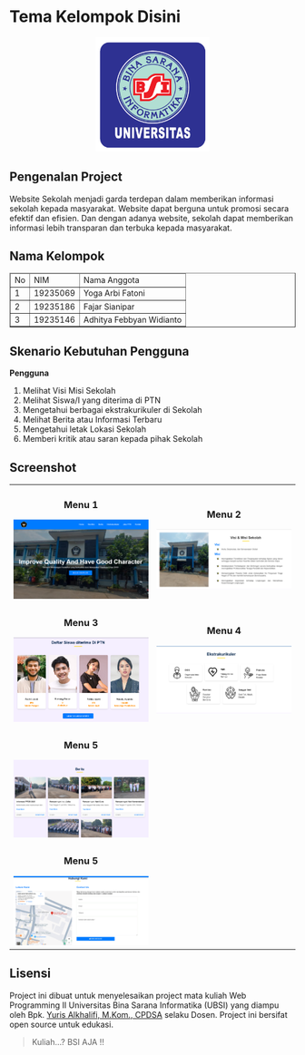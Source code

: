 # Tema Kelompok Disini

<p align="center"><img src="asset/BSI_Logo.png" width="200" alt="Logo UBSI"></p>

## Pengenalan Project

Website Sekolah menjadi garda terdepan dalam memberikan informasi sekolah kepada masyarakat. Website dapat berguna untuk promosi secara efektif dan efisien. Dan dengan adanya website, sekolah dapat memberikan informasi lebih transparan dan terbuka kepada masyarakat.

## Nama Kelompok

<table border="1">
  <thead>
    <tr>
      <td>No</td>
      <td>NIM</td>
      <td>Nama Anggota</td>
    </tr>
  <thead>
  <tbody>
    <tr>
      <td>1</td>
      <td>19235069</td>
      <td>Yoga Arbi Fatoni</td>
    </tr>
    <tr>
      <td>2</td>
      <td>19235186</td>
      <td>Fajar Sianipar</td>
    </tr>
    <tr>
      <td>3</td>
      <td>19235146</td>
      <td>Adhitya Febbyan Widianto</td>
    </tr>
  </tbody>
</table>

## Skenario Kebutuhan Pengguna

<strong>Pengguna</strong>

<ol>
<li>Melihat Visi Misi Sekolah</li>
<li>Melihat Siswa/I yang diterima di PTN</li>
<li>Mengetahui berbagai ekstrakurikuler di Sekolah</li>
<li>Melihat Berita atau Informasi Terbaru</li>
<li>Mengetahui letak Lokasi Sekolah</li>
<li>Memberi kritik atau saran kepada pihak Sekolah</li>
</ol>

<!-- Sesuaikan dengan hak akses dari project masing-masing kelompok -->

## Screenshot

<table width="100%">
<tr>
<td><h3 align="center">Menu 1</h3><img src="screenshoot/gmbr1.png"></td>
<td><h3 align="center">Menu 2</h3><img src="screenshoot/gmbr2.png"></td>
</tr>
<tr>
<td><h3 align="center">Menu 3</h3><img src="screenshoot/gmbr3.png"></td>
<td><h3 align="center">Menu 4</h3><img src="screenshoot/gmbr6.png"></td>
</tr>
<tr>
<td><h3 align="center">Menu 5</h3><img src="screenshoot/gmbr4.png"></td>
</tr>
<tr>
<td><h3 align="center">Menu 5</h3><img src="screenshoot/gmbr5.png"></td>
</tr>
</table>

## Lisensi

Project ini dibuat untuk menyelesaikan project mata kuliah Web Programming II Universitas Bina Sarana Informatika (UBSI) yang diampu oleh Bpk. <a href="https://github.com/yuris60">Yuris Alkhalifi, M.Kom., CPDSA</a> selaku Dosen. Project ini bersifat open source untuk edukasi.

<!-- Kalian boleh mengubah bentuk lisensi ini sesuai kesepakatan kelompok apakah akan bersifat open source atau tidak -->
<blockquote>Kuliah...? BSI AJA !!</blockquote>

